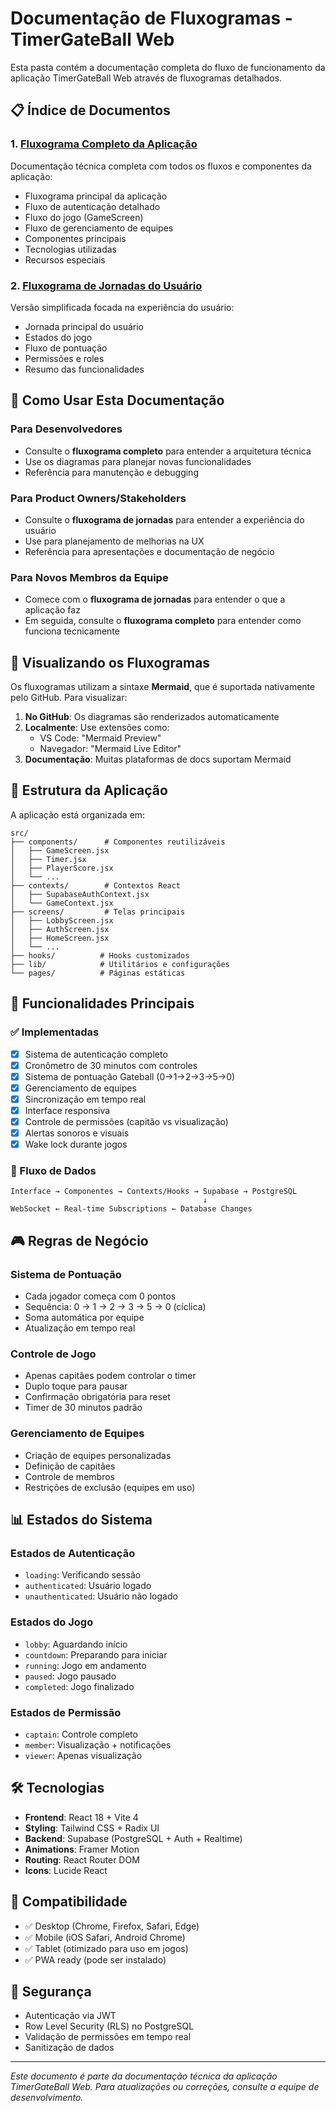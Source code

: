 # Documentação de Fluxogramas - TimerGateBall Web

Esta pasta contém a documentação completa do fluxo de funcionamento da aplicação TimerGateBall Web através de fluxogramas detalhados.

## 📋 Índice de Documentos

### 1. [Fluxograma Completo da Aplicação](./fluxograma-aplicacao.md)
Documentação técnica completa com todos os fluxos e componentes da aplicação:
- Fluxograma principal da aplicação
- Fluxo de autenticação detalhado
- Fluxo do jogo (GameScreen)
- Fluxo de gerenciamento de equipes
- Componentes principais
- Tecnologias utilizadas
- Recursos especiais

### 2. [Fluxograma de Jornadas do Usuário](./fluxograma-jornadas-usuario.md)
Versão simplificada focada na experiência do usuário:
- Jornada principal do usuário
- Estados do jogo
- Fluxo de pontuação
- Permissões e roles
- Resumo das funcionalidades

## 🎯 Como Usar Esta Documentação

### Para Desenvolvedores
- Consulte o **fluxograma completo** para entender a arquitetura técnica
- Use os diagramas para planejar novas funcionalidades
- Referência para manutenção e debugging

### Para Product Owners/Stakeholders
- Consulte o **fluxograma de jornadas** para entender a experiência do usuário
- Use para planejamento de melhorias na UX
- Referência para apresentações e documentação de negócio

### Para Novos Membros da Equipe
- Comece com o **fluxograma de jornadas** para entender o que a aplicação faz
- Em seguida, consulte o **fluxograma completo** para entender como funciona tecnicamente

## 🔧 Visualizando os Fluxogramas

Os fluxogramas utilizam a sintaxe **Mermaid**, que é suportada nativamente pelo GitHub. Para visualizar:

1. **No GitHub**: Os diagramas são renderizados automaticamente
2. **Localmente**: Use extensões como:
   - VS Code: "Mermaid Preview"
   - Navegador: "Mermaid Live Editor"
3. **Documentação**: Muitas plataformas de docs suportam Mermaid

## 📝 Estrutura da Aplicação

A aplicação está organizada em:

```
src/
├── components/      # Componentes reutilizáveis
│   ├── GameScreen.jsx
│   ├── Timer.jsx
│   ├── PlayerScore.jsx
│   └── ...
├── contexts/        # Contextos React
│   ├── SupabaseAuthContext.jsx
│   └── GameContext.jsx
├── screens/         # Telas principais
│   ├── LobbyScreen.jsx
│   ├── AuthScreen.jsx
│   ├── HomeScreen.jsx
│   └── ...
├── hooks/          # Hooks customizados
├── lib/            # Utilitários e configurações
└── pages/          # Páginas estáticas
```

## 🚀 Funcionalidades Principais

### ✅ Implementadas
- [x] Sistema de autenticação completo
- [x] Cronômetro de 30 minutos com controles
- [x] Sistema de pontuação Gateball (0→1→2→3→5→0)
- [x] Gerenciamento de equipes
- [x] Sincronização em tempo real
- [x] Interface responsiva
- [x] Controle de permissões (capitão vs visualização)
- [x] Alertas sonoros e visuais
- [x] Wake lock durante jogos

### 🔄 Fluxo de Dados
```
Interface → Componentes → Contexts/Hooks → Supabase → PostgreSQL
                                           ↓
WebSocket ← Real-time Subscriptions ← Database Changes
```

## 🎮 Regras de Negócio

### Sistema de Pontuação
- Cada jogador começa com 0 pontos
- Sequência: 0 → 1 → 2 → 3 → 5 → 0 (cíclica)
- Soma automática por equipe
- Atualização em tempo real

### Controle de Jogo
- Apenas capitães podem controlar o timer
- Duplo toque para pausar
- Confirmação obrigatória para reset
- Timer de 30 minutos padrão

### Gerenciamento de Equipes
- Criação de equipes personalizadas
- Definição de capitães
- Controle de membros
- Restrições de exclusão (equipes em uso)

## 📊 Estados do Sistema

### Estados de Autenticação
- `loading`: Verificando sessão
- `authenticated`: Usuário logado
- `unauthenticated`: Usuário não logado

### Estados do Jogo
- `lobby`: Aguardando início
- `countdown`: Preparando para iniciar
- `running`: Jogo em andamento
- `paused`: Jogo pausado
- `completed`: Jogo finalizado

### Estados de Permissão
- `captain`: Controle completo
- `member`: Visualização + notificações
- `viewer`: Apenas visualização

## 🛠️ Tecnologias

- **Frontend**: React 18 + Vite 4
- **Styling**: Tailwind CSS + Radix UI
- **Backend**: Supabase (PostgreSQL + Auth + Realtime)
- **Animations**: Framer Motion
- **Routing**: React Router DOM
- **Icons**: Lucide React

## 📱 Compatibilidade

- ✅ Desktop (Chrome, Firefox, Safari, Edge)
- ✅ Mobile (iOS Safari, Android Chrome)
- ✅ Tablet (otimizado para uso em jogos)
- ✅ PWA ready (pode ser instalado)

## 🔐 Segurança

- Autenticação via JWT
- Row Level Security (RLS) no PostgreSQL
- Validação de permissões em tempo real
- Sanitização de dados

---

*Este documento é parte da documentação técnica da aplicação TimerGateBall Web. Para atualizações ou correções, consulte a equipe de desenvolvimento.*